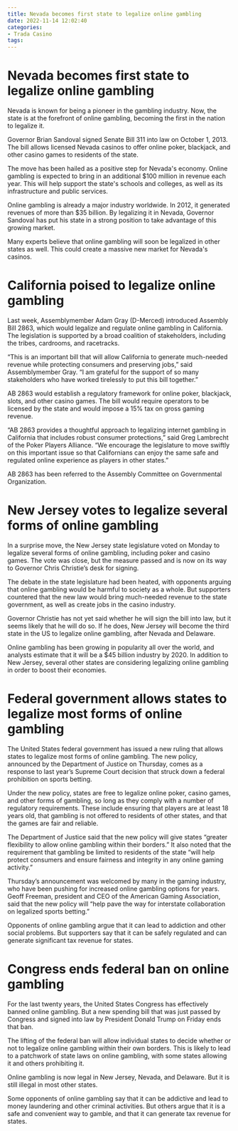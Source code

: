 ```yaml
---
title: Nevada becomes first state to legalize online gambling
date: 2022-11-14 12:02:40
categories:
- Trada Casino
tags:
---
```



#  Nevada becomes first state to legalize online gambling

Nevada is known for being a pioneer in the gambling industry. Now, the state is at the forefront of online gambling, becoming the first in the nation to legalize it.

Governor Brian Sandoval signed Senate Bill 311 into law on October 1, 2013. The bill allows licensed Nevada casinos to offer online poker, blackjack, and other casino games to residents of the state.

The move has been hailed as a positive step for Nevada's economy. Online gambling is expected to bring in an additional $100 million in revenue each year. This will help support the state's schools and colleges, as well as its infrastructure and public services.

Online gambling is already a major industry worldwide. In 2012, it generated revenues of more than $35 billion. By legalizing it in Nevada, Governor Sandoval has put his state in a strong position to take advantage of this growing market.

Many experts believe that online gambling will soon be legalized in other states as well. This could create a massive new market for Nevada's casinos.

#  California poised to legalize online gambling

Last week, Assemblymember Adam Gray (D-Merced) introduced Assembly Bill 2863, which would legalize and regulate online gambling in California. The legislation is supported by a broad coalition of stakeholders, including the tribes, cardrooms, and racetracks.

“This is an important bill that will allow California to generate much-needed revenue while protecting consumers and preserving jobs,” said Assemblymember Gray. “I am grateful for the support of so many stakeholders who have worked tirelessly to put this bill together.”

AB 2863 would establish a regulatory framework for online poker, blackjack, slots, and other casino games. The bill would require operators to be licensed by the state and would impose a 15% tax on gross gaming revenue.

“AB 2863 provides a thoughtful approach to legalizing internet gambling in California that includes robust consumer protections,” said Greg Lambrecht of the Poker Players Alliance. “We encourage the legislature to move swiftly on this important issue so that Californians can enjoy the same safe and regulated online experience as players in other states.”

 AB 2863 has been referred to the Assembly Committee on Governmental Organization.

#  New Jersey votes to legalize several forms of online gambling

In a surprise move, the New Jersey state legislature voted on Monday to legalize several forms of online gambling, including poker and casino games. The vote was close, but the measure passed and is now on its way to Governor Chris Christie’s desk for signing.

The debate in the state legislature had been heated, with opponents arguing that online gambling would be harmful to society as a whole. But supporters countered that the new law would bring much-needed revenue to the state government, as well as create jobs in the casino industry.

Governor Christie has not yet said whether he will sign the bill into law, but it seems likely that he will do so. If he does, New Jersey will become the third state in the US to legalize online gambling, after Nevada and Delaware.

Online gambling has been growing in popularity all over the world, and analysts estimate that it will be a $45 billion industry by 2020. In addition to New Jersey, several other states are considering legalizing online gambling in order to boost their economies.

#  Federal government allows states to legalize most forms of online gambling

The United States federal government has issued a new ruling that allows states to legalize most forms of online gambling. The new policy, announced by the Department of Justice on Thursday, comes as a response to last year’s Supreme Court decision that struck down a federal prohibition on sports betting.

Under the new policy, states are free to legalize online poker, casino games, and other forms of gambling, so long as they comply with a number of regulatory requirements. These include ensuring that players are at least 18 years old, that gambling is not offered to residents of other states, and that the games are fair and reliable.

The Department of Justice said that the new policy will give states “greater flexibility to allow online gambling within their borders.” It also noted that the requirement that gambling be limited to residents of the state “will help protect consumers and ensure fairness and integrity in any online gaming activity.”

Thursday’s announcement was welcomed by many in the gaming industry, who have been pushing for increased online gambling options for years. Geoff Freeman, president and CEO of the American Gaming Association, said that the new policy will “help pave the way for interstate collaboration on legalized sports betting.”

Opponents of online gambling argue that it can lead to addiction and other social problems. But supporters say that it can be safely regulated and can generate significant tax revenue for states.

#  Congress ends federal ban on online gambling

For the last twenty years, the United States Congress has effectively banned online gambling. But a new spending bill that was just passed by Congress and signed into law by President Donald Trump on Friday ends that ban.

The lifting of the federal ban will allow individual states to decide whether or not to legalize online gambling within their own borders. This is likely to lead to a patchwork of state laws on online gambling, with some states allowing it and others prohibiting it.

Online gambling is now legal in New Jersey, Nevada, and Delaware. But it is still illegal in most other states.

Some opponents of online gambling say that it can be addictive and lead to money laundering and other criminal activities. But others argue that it is a safe and convenient way to gamble, and that it can generate tax revenue for states.